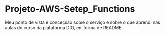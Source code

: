 # Projeto-AWS-Setep_Functions
Meu ponto de vista e conceçsão sobre o serviço e sobre o que aprendi nas aulas do curso da plataforma DIO, em forma de README.
